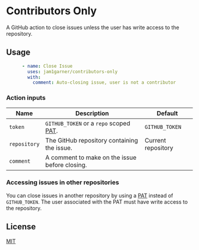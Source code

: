 # Contributors Only

A GitHub action to close issues unless the user has write access to the repository.

## Usage

```yml
      - name: Close Issue
        uses: jam1garner/contributors-only
        with:
          comment: Auto-closing issue, user is not a contributor
```

### Action inputs

| Name | Description | Default |
| --- | --- | --- |
| `token` | `GITHUB_TOKEN` or a `repo` scoped [PAT](https://docs.github.com/en/github/authenticating-to-github/creating-a-personal-access-token). | `GITHUB_TOKEN` |
| `repository` | The GitHub repository containing the issue. | Current repository |
| `comment` | A comment to make on the issue before closing. | |

### Accessing issues in other repositories

You can close issues in another repository by using a [PAT](https://docs.github.com/en/github/authenticating-to-github/creating-a-personal-access-token) instead of `GITHUB_TOKEN`.
The user associated with the PAT must have write access to the repository.

## License

[MIT](LICENSE)
